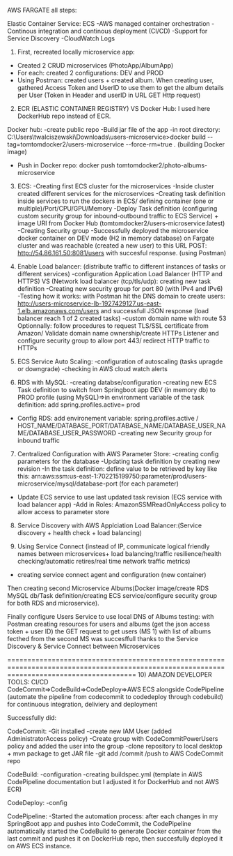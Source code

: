AWS FARGATE all steps:

Elastic Container Service: ECS
-AWS managed container orchestration
-Continous integration and continous deployment (CI/CD)
-Support for Service Discovery
-CloudWatch Logs


1) First, recreated locally microservice app:
- Created 2 CRUD microservices (PhotoApp/AlbumApp) 
- For each: created 2 configurations: DEV and PROD
- Using Postman: created users + created album. When creating user, gathered Access Token and UserID to use them to get the album details per User (Token in Header and userID in URL GET Http request)

2) ECR (ELASTIC CONTAINER REGISTRY) VS Docker Hub: I used here DockerHub repo instead of ECR.

Docker hub: 
-create public repo
-Build jar file of the app
-in root directory: C:\Users\twalciszewski\Downloads\users-microservice>docker build --tag=tomtomdocker2/users-microservice --force-rm=true .   (building Docker image)
- Push in Docker repo: docker push tomtomdocker2/photo-albums-microservice

3) ECS:
-Creating first ECS cluster for the microservices 
-Inside cluster created different services for the microservices
-Creating task definition inside services to run the dockers in ECS/ defining container (one or multiple)/Port/CPU/GPU/Memory
-Deploy Task definition (configuring custom security group for inbound-outbound traffic to ECS Service) + image URI from Docker Hub (tomtomdocker2/users-microservice:latest)
-Creating Security group
-Successfully deployed the microservice docker container on DEV mode (H2 in memory database) on Fargate cluster and was reachable (created a new user) to this URL POST: http://54.86.161.50:8081/users with succesful response. (using Postman)

4) Enable Load balancer: (distribute traffic to different instances of tasks or different services)
-configuration Application Load Balancer (HTTP and HTTPS) VS (Network load balancer (tcp/tls/udp): creating new task definition 
-Creating new security group for port 80 (with IPv4 and IPv6)
-Testing how it works: with Postman hit the DNS domain to create users: http://users-microservice-lb-1927429127.us-east-1.elb.amazonaws.com/users and successfull JSON response (load balancer reach 1 of 2 created tasks)
-custom domain name with route 53
Optionnally: follow procedures to request TLS/SSL certificate from Amazon/ Validate domain name ownership/create HTTPs Listener and configure security group to allow port 443/ redirect HTTP traffic to HTTPs

5) ECS Service Auto Scaling:
-configuration of autoscaling (tasks upragde or downgrade)
-checking in AWS cloud watch alerts

6) RDS with MySQL:
-creating databse/configuration
-creating new ECS Task definition to switch from Springboot app DEV (in memory db) to PROD profile (using MySQL)=>in environment variable of the task definition: add spring.profiles.active= prod
- Config RDS: add environement variable: spring.profiles.active / HOST_NAME/DATABASE_PORT/DATABASE_NAME/DATABASE_USER_NAME/DATABASE_USER_PASSWORD
-creating new Security group for inbound traffic

7) Centralized Configuration with AWS Parameter Store:
-creating config parameters for the database
-Updating task definition by creating new revision
-In the task definition: define value to be retrieved by key like this: arn:aws:ssm:us-east-1:702215199750:parameter/prod/users-microservice/mysql/database-port (for each parameter)
- Update ECS service to use last updated task revision (ECS service with load balancer app)
-Add in Roles: AmazonSSMReadOnlyAccess policy to allow access to parameter store

8) Service Discovery with AWS Applciation Load Balancer:(Service discovery + health check + load balancing)  

9) Using Service Connect (instead of IP, communicate logical friendly names between microservices+ load balancing/traffic resilience/health checking/automatic retires/real time network traffic metrics)
- creating service connect agent and configuration (new container)

Then creating second Microservice Albums(Docker image/create RDS MySQL db/Task definition/creating ECS service/configure security group for both RDS and microservice).

Finally configure Users Service to use local DNS of Albums testing: with Postman creating resources for users and albums (get the json access token + user ID) the GET request to get users (MS 1) with list of albums fecthed from the second MS was succesffull thanks to the Service Discovery & Service Connect between Microservices

============================================================================================================================================
10) AMAZON DEVELOPER TOOLS: CI/CD  
CodeCommit=>CodeBuild=>CodeDeploy=>AWS ECS alongside CodePipeline (automate the pipeline from codecommit to codedeploy through codebuild) for continuous integration, deliviery and deployment

Successfully did: 

CodeCommit:
-Git installed
-create new IAM User (added AdministratorAccess policy)
-Create group with CodeCommitPowerUsers policy and added the user into the group
-clone repository to local desktop + mvn package to get JAR file
-git add /commit /push to AWS CodeCommit repo

CodeBuild:
-configuration
-creating buildspec.yml (template in AWS CodePipeline documentation but I adjusted it for DockerHub and not AWS ECR)

CodeDeploy:
-config

CodePipeline:
-Started the automation process: after each changes in my SpringBoot app and pushes into CodeCommit, the CodePipeline automatically started the CodeBuild to generate Docker container from the last commit and pushes it on DockerHub repo, then succesfully deployed it on AWS ECS instance.





